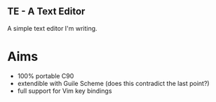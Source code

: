 ## TE - A Text Editor

A simple text editor I'm writing.

# Aims
* 100% portable C90
* extendible with Guile Scheme (does this contradict the last point?)
* full support for Vim key bindings
